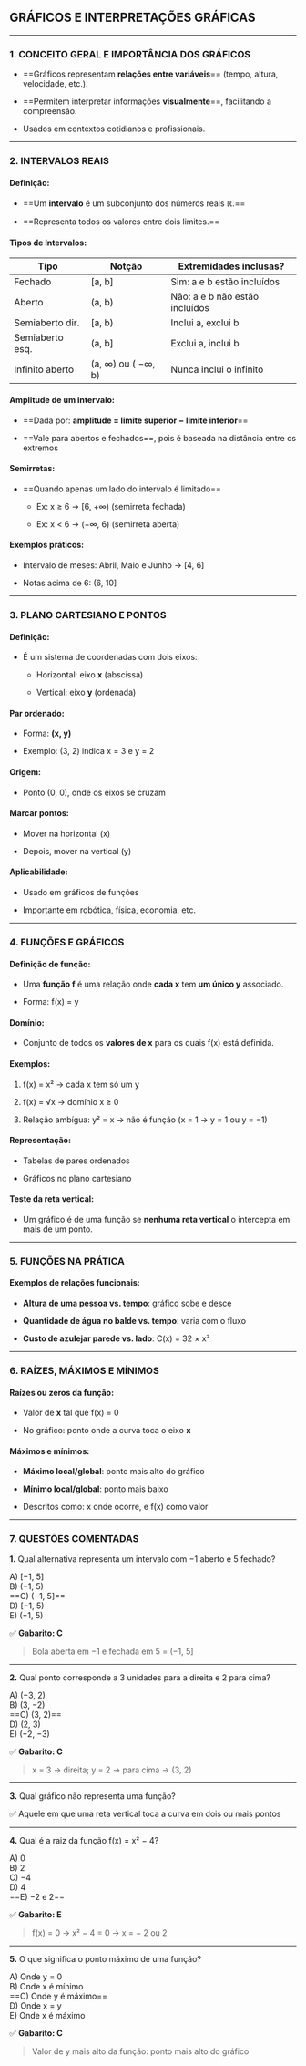 ## GRÁFICOS E INTERPRETAÇÕES GRÁFICAS

---
### 1. CONCEITO GERAL E IMPORTÂNCIA DOS GRÁFICOS

- ==Gráficos representam **relações entre variáveis**== (tempo, altura, velocidade, etc.).
    
- ==Permitem interpretar informações **visualmente**==, facilitando a compreensão.
    
- Usados em contextos cotidianos e profissionais.

---
### 2. INTERVALOS REAIS

#### Definição:

- ==Um **intervalo** é um subconjunto dos números reais ℝ.==
    
- ==Representa todos os valores entre dois limites.==

#### Tipos de Intervalos:

| Tipo            | Notção             | Extremidades inclusas?         |
| --------------- | ------------------ | ------------------------------ |
| Fechado         | [a, b]             | Sim: a e b estão incluídos     |
| Aberto          | (a, b)             | Não: a e b não estão incluídos |
| Semiaberto dir. | [a, b)             | Inclui a, exclui b             |
| Semiaberto esq. | (a, b]             | Exclui a, inclui b             |
| Infinito aberto | (a, ∞) ou ( −∞, b) | Nunca inclui o infinito        |

#### Amplitude de um intervalo:

- ==Dada por: **amplitude = limite superior − limite inferior**==
    
- ==Vale para abertos e fechados==, pois é baseada na distância entre os extremos

#### Semirretas:

- ==Quando apenas um lado do intervalo é limitado==
    
    - Ex: x ≥ 6 → [6, +∞) (semirreta fechada)
        
    - Ex: x < 6 → (−∞, 6) (semirreta aberta)

#### Exemplos práticos:

- Intervalo de meses: Abril, Maio e Junho → [4, 6]
    
- Notas acima de 6: (6, 10]

---
### 3. PLANO CARTESIANO E PONTOS

#### Definição:

- É um sistema de coordenadas com dois eixos:
    
    - Horizontal: eixo **x** (abscissa)
        
    - Vertical: eixo **y** (ordenada)

#### Par ordenado:

- Forma: **(x, y)**
    
- Exemplo: (3, 2) indica x = 3 e y = 2

#### Origem:

- Ponto (0, 0), onde os eixos se cruzam

#### Marcar pontos:

- Mover na horizontal (x)
    
- Depois, mover na vertical (y)

#### Aplicabilidade:

- Usado em gráficos de funções
    
- Importante em robótica, física, economia, etc.
    
---
### 4. FUNÇÕES E GRÁFICOS

#### Definição de função:

- Uma **função f** é uma relação onde **cada x** tem **um único y** associado.
    
- Forma: f(x) = y

#### Domínio:

- Conjunto de todos os **valores de x** para os quais f(x) está definida.

#### Exemplos:

1. f(x) = x² → cada x tem só um y
    
2. f(x) = √x → domínio x ≥ 0
    
3. Relação ambígua: y² = x → não é função (x = 1 → y = 1 ou y = −1)

#### Representação:

- Tabelas de pares ordenados
    
- Gráficos no plano cartesiano

#### Teste da reta vertical:

- Um gráfico é de uma função se **nenhuma reta vertical** o intercepta em mais de um ponto.

---
### 5. FUNÇÕES NA PRÁTICA

#### Exemplos de relações funcionais:

- **Altura de uma pessoa vs. tempo**: gráfico sobe e desce
    
- **Quantidade de água no balde vs. tempo**: varia com o fluxo
    
- **Custo de azulejar parede vs. lado**: C(x) = 32 × x²

---
### 6. RAÍZES, MÁXIMOS E MÍNIMOS

#### Raízes ou zeros da função:

- Valor de **x** tal que f(x) = 0
    
- No gráfico: ponto onde a curva toca o eixo **x**

#### Máximos e mínimos:

- **Máximo local/global**: ponto mais alto do gráfico
    
- **Mínimo local/global**: ponto mais baixo
    
- Descritos como: x onde ocorre, e f(x) como valor

---

### 7. QUESTÕES COMENTADAS

**1.** Qual alternativa representa um intervalo com −1 aberto e 5 fechado?

A) [−1, 5]  
B) (−1, 5)  
==C) (−1, 5]==  
D) [−1, 5)  
E) (−1, 5)

✅ **Gabarito: C**

> Bola aberta em −1 e fechada em 5 = (−1, 5]

---

**2.** Qual ponto corresponde a 3 unidades para a direita e 2 para cima?

A) (−3, 2)  
B) (3, −2)  
==C) (3, 2)==  
D) (2, 3)  
E) (−2, −3)

✅ **Gabarito: C**

> x = 3 → direita; y = 2 → para cima → (3, 2)

---

**3.** Qual gráfico não representa uma função?

✅ Aquele em que uma reta vertical toca a curva em dois ou mais pontos

---

**4.** Qual é a raiz da função f(x) = x² − 4?

A) 0  
B) 2  
C) −4  
D) 4  
==E) −2 e 2==

✅ **Gabarito: E**

> f(x) = 0 → x² − 4 = 0 → x = − 2 ou 2

---

**5.** O que significa o ponto máximo de uma função?

A) Onde y = 0  
B) Onde x é mínimo  
==C) Onde y é máximo==  
D) Onde x = y  
E) Onde x é máximo

✅ **Gabarito: C**

> Valor de y mais alto da função: ponto mais alto do gráfico